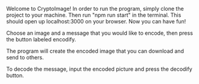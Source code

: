 Welcome to CryptoImage!
In order to run the program, simply clone the project to your machine. Then run "npm run start" in the terminal. This should open up localhost:3000 on your browser. Now you can have fun!

Choose an image and a message that you would like to encode, then press the button labeled encodify.

The program will create the encoded image that you can download and send to others.

To decode the message, input the encoded picture and press the decodify button.